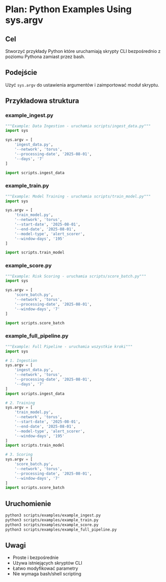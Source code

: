 # Plan: Python Examples Using sys.argv

## Cel
Stworzyć przykłady Python które uruchamiają skrypty CLI bezpośrednio z poziomu Pythona zamiast przez bash.

## Podejście
Użyć `sys.argv` do ustawienia argumentów i zaimportować moduł skryptu.

## Przykładowa struktura

### example_ingest.py
```python
"""Example: Data Ingestion - uruchamia scripts/ingest_data.py"""
import sys

sys.argv = [
    'ingest_data.py',
    '--network', 'torus',
    '--processing-date', '2025-08-01',
    '--days', '7'
]

import scripts.ingest_data
```

### example_train.py
```python
"""Example: Model Training - uruchamia scripts/train_model.py"""
import sys

sys.argv = [
    'train_model.py',
    '--network', 'torus',
    '--start-date', '2025-08-01',
    '--end-date', '2025-08-01',
    '--model-type', 'alert_scorer',
    '--window-days', '195'
]

import scripts.train_model
```

### example_score.py
```python
"""Example: Risk Scoring - uruchamia scripts/score_batch.py"""
import sys

sys.argv = [
    'score_batch.py',
    '--network', 'torus',
    '--processing-date', '2025-08-01',
    '--window-days', '7'
]

import scripts.score_batch
```

### example_full_pipeline.py
```python
"""Example: Full Pipeline - uruchamia wszystkie kroki"""
import sys

# 1. Ingestion
sys.argv = [
    'ingest_data.py',
    '--network', 'torus',
    '--processing-date', '2025-08-01',
    '--days', '7'
]
import scripts.ingest_data

# 2. Training
sys.argv = [
    'train_model.py',
    '--network', 'torus',
    '--start-date', '2025-08-01',
    '--end-date', '2025-08-01',
    '--model-type', 'alert_scorer',
    '--window-days', '195'
]
import scripts.train_model

# 3. Scoring
sys.argv = [
    'score_batch.py',
    '--network', 'torus',
    '--processing-date', '2025-08-01',
    '--window-days', '7'
]
import scripts.score_batch
```

## Uruchomienie
```bash
python3 scripts/examples/example_ingest.py
python3 scripts/examples/example_train.py
python3 scripts/examples/example_score.py
python3 scripts/examples/example_full_pipeline.py
```

## Uwagi
- Proste i bezpośrednie
- Używa istniejących skryptów CLI
- Łatwo modyfikować parametry
- Nie wymaga bash/shell scripting